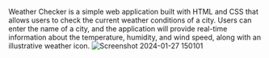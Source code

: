 Weather Checker is a simple web application built with HTML and CSS that allows users to check the current weather conditions of a city. Users can enter the name of a city, and the application will provide real-time information about the temperature, humidity, and wind speed, along with an illustrative weather icon.
![Screenshot 2024-01-27 150101](https://github.com/ANSHUPANGHAL/Check_Weather/assets/143378418/19ac6ee4-e9e4-4798-9366-b767043d69b3)
